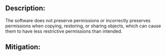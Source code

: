 ## Description:

The software does not preserve permissions or incorrectly preserves permissions when copying, restoring, or sharing objects, which can cause them to have less restrictive permissions than intended.



## Mitigation:

